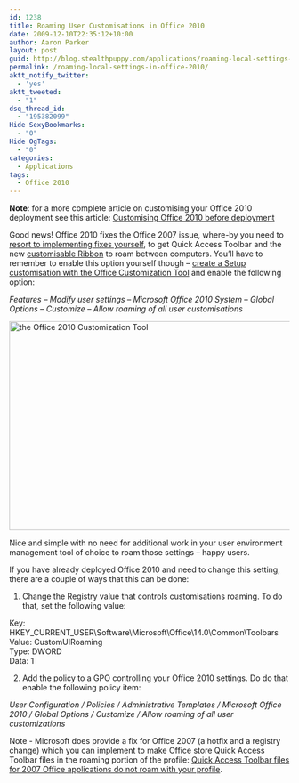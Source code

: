 ```yaml
---
id: 1238
title: Roaming User Customisations in Office 2010
date: 2009-12-10T22:35:12+10:00
author: Aaron Parker
layout: post
guid: http://blog.stealthpuppy.com/applications/roaming-local-settings-in-office-2010
permalink: /roaming-local-settings-in-office-2010/
aktt_notify_twitter:
  - 'yes'
aktt_tweeted:
  - "1"
dsq_thread_id:
  - "195382099"
Hide SexyBookmarks:
  - "0"
Hide OgTags:
  - "0"
categories:
  - Applications
tags:
  - Office 2010
---
```

**Note**: for a more complete article on customising your Office 2010 deployment see this article: [Customising Office 2010 before deployment]({{site.baseurl}}/deployment/customising-office-2010-before-deployment/)

Good news! Office 2010 fixes the Office 2007 issue, where-by you need to [resort to implementing fixes yourself](http://blogs.sepago.de/helge/2009/12/09/fixing-office-2007s-quick-access-toolbars-with-citrix-user-profile-manager/), to get Quick Access Toolbar and the new [customisable Ribbon](http://msdn.microsoft.com/en-us/library/ee704589(office.14).aspx) to roam between computers. You’ll have to remember to enable this option yourself though – [create a Setup customisation with the Office Customization Tool]({{site.baseurl}}/deployment/customising-office-2010-before-deployment) and enable the following option:

_Features – Modify user settings – Microsoft Office 2010 System – Global Options – Customize – Allow roaming of all user customisations_

[<img style="display: inline; border: 0pt none;" title="the Office 2010 Customization Tool" src="https://stealthpuppy.com/media/2009/12/AllowRoamingOfAllUserCustomisations_thumb.png" alt="the Office 2010 Customization Tool" width="640" height="376" border="0" />]({{site.baseurl}}/media/2009/12/AllowRoamingOfAllUserCustomisations.png)

Nice and simple with no need for additional work in your user environment management tool of choice to roam those settings – happy users.

If you have already deployed Office 2010 and need to change this setting, there are a couple of ways that this can be done:

1. Change the Registry value that controls customisations roaming. To do that, set the following value:

Key: HKEY\_CURRENT\_USER\Software\Microsoft\Office\14.0\Common\Toolbars  
Value: CustomUIRoaming  
Type: DWORD  
Data: 1

2. Add the policy to a GPO controlling your Office 2010 settings. Do do that enable the following policy item:

_User Configuration / Policies / Administrative Templates / Microsoft Office 2010 / Global Options / Customize / Allow roaming of all user customizations_

Note - Microsoft does provide a fix for Office 2007 (a hotfix and a registry change) which you can implement to make Office store Quick Access Toolbar files in the roaming portion of the profile: [Quick Access Toolbar files for 2007 Office applications do not roam with your profile](http://support.microsoft.com/kb/958062).